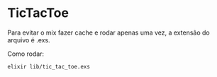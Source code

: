 # TicTacToe

Para evitar o mix fazer cache e rodar apenas uma vez, a extensão do arquivo é .exs.

Como rodar:

```
elixir lib/tic_tac_toe.exs
``` 

